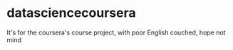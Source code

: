 datasciencecoursera
===================

It's for the coursera's course project, 
with poor English couched, hope not mind

